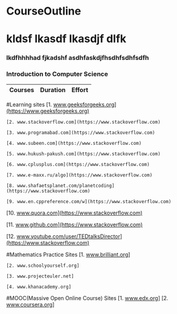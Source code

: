 # CourseOutline
# kldsf lkasdf lkasdjf dlfk

### lkdfhhhhad fjkadshf asdhfaskdjfhsdhfsdhfsdfh

### Introduction to Computer Science

Courses | Duration | Effort
:-- | :--: | :--:
#Learning sites
    [1. www.geeksforgeeks.org](https://www.geeksforgeeks.org)

    [2. www.stackoverflow.com](https://www.stackoverflow.com)

    [3. www.programabad.com](https://www.stackoverflow.com)

    [4. www.subeen.com](https://www.stackoverflow.com)

    [5. www.hukush-pakush.com](https://www.stackoverflow.com)

    [6. www.cplusplus.com](https://www.stackoverflow.com)

    [7. www.e-maxx.ru/algo](https://www.stackoverflow.com)

    [8. www.shafaetsplanet.com/planetcoding](https://www.stackoverflow.com)

    [9. www.en.cppreference.com/w](https://www.stackoverflow.com)

   [10. www.quora.com](https://www.stackoverflow.com)

   [11. www.github.com](https://www.stackoverflow.com)

   [12. www.youtube.com/user/TEDtalksDirector](https://www.stackoverflow.com)

#Mathematics Practice Sites
    [1. www.brilliant.org]

    [2. www.schoolyourself.org]

    [3. www.projecteuler.net]

    [4. www.khanacademy.org]

#MOOC(Massive Open Online Course) Sites
    [1. www.edx.org]
    [2. www.coursera.org]
